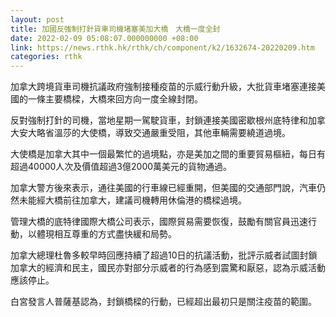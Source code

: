 ```yaml
---
layout: post
title: 加國反強制打針貨車司機堵塞美加大橋　大橋一度全封
date: 2022-02-09 05:08:07.000000000 +08:00
link: https://news.rthk.hk/rthk/ch/component/k2/1632674-20220209.htm
categories: rthk
---
```


加拿大跨境貨車司機抗議政府強制接種疫苗的示威行動升級，大批貨車堵塞連接美國的一條主要橋樑，大橋來回方向一度全線封閉。

反對強制打針的司機，當地星期一駕駛貨車，封鎖連接美國密歇根州底特律和加拿大安大略省溫莎的大使橋，導致交通嚴重受阻，其他車輛需要繞道過境。

大使橋是加拿大其中一個最繁忙的過境點，亦是美加之間的重要貿易樞紐，每日有超過40000人次及價值超過3億2000萬美元的貨物通過。

加拿大警方後來表示，通往美國的行車線已經重開，但美國的交通部門說，汽車仍然未能經大橋前往加拿大，建議司機轉用休倫港的橋樑過境。

管理大橋的底特律國際大橋公司表示，國際貿易需要恢復，鼓勵有關官員迅速行動，以體現相互尊重的方式盡快緩和局勢。

加拿大總理杜魯多較早時回應持續了超過10日的抗議活動，批評示威者試圖封鎖加拿大的經濟和民主，國民亦對部分示威者的行為感到震驚和厭惡，認為示威活動應該停止。

白宮發言人普薩基認為，封鎖橋樑的行動，已經超出最初只是關注疫苗的範圍。
